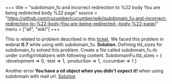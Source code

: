 +++
title = "subdomain_fu and incorrect redirection to %22 body You are being redirected  body %22 page"
source = "https://github.com/cucumber/cucumber/wiki/subdomain_fu-and-incorrect-redirection-to-%22-body-You-are-being-redirected--body-%22-page/"
menu = ["all", "wiki"]
+++

This is related to problem described in this [ticket](https://webrat.lighthouseapp.com/projects/10503/tickets/168-redirects-in-rails-23-not-being-followed-by-webrat). We faced this problem in webrat <b>0.7</b> while using with subdomain\_fu.
<b>Solution.</b>
Defining tld\_sizes for subdomain\_fu solved this problem.
Create a file called subdomain\_fu.rb under config/initializers with following content.
SubdomainFu.tld\_sizes = {
:development =&gt; 0, :test =&gt; 1, :production =&gt; 1, :cucumber =&gt; 1
}

Another error <b>You have a nil object when you didn't expect it! </b> when using subdomain with mail url.
[Solution](http://groups.google.com/group/cukes/browse_thread/thread/91efe1ef945ddda3/ba59cd0e7e9aa51f?lnk=gst&q=vijendra#ba59cd0e7e9aa51f)
